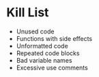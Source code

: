 Kill List
=========
* Unused code
* Functions with side effects
* Unformatted code
* Repeated code blocks
* Bad variable names
* Excessive use comments
